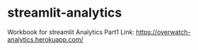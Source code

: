# streamlit-analytics
Workbook for streamlit Analytics Part1
Link: https://overwatch-analytics.herokuapp.com/
